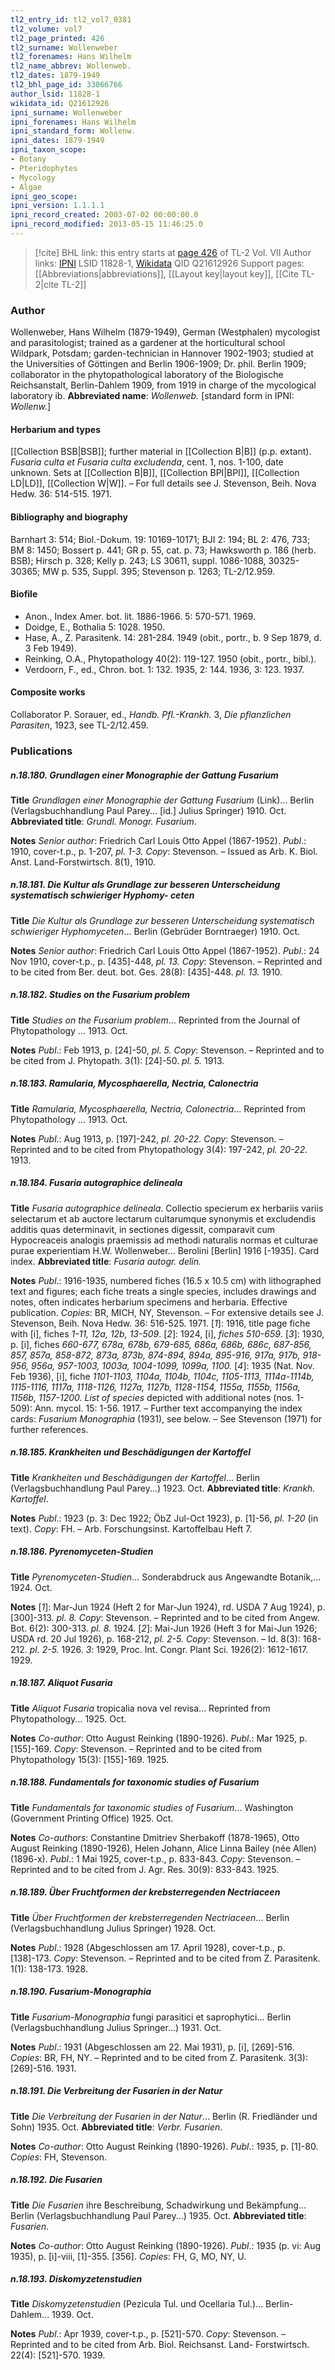 ```yaml
---
tl2_entry_id: tl2_vol7_0381
tl2_volume: vol7
tl2_page_printed: 426
tl2_surname: Wollenweber
tl2_forenames: Hans Wilhelm
tl2_name_abbrev: Wollenweb.
tl2_dates: 1879-1949
tl2_bhl_page_id: 33066766
author_lsid: 11828-1
wikidata_id: Q21612926
ipni_surname: Wollenweber
ipni_forenames: Hans Wilhelm
ipni_standard_form: Wollenw.
ipni_dates: 1879-1949
ipni_taxon_scope: 
- Botany
- Pteridophytes
- Mycology
- Algae
ipni_geo_scope: 
ipni_version: 1.1.1.1
ipni_record_created: 2003-07-02 00:00:00.0
ipni_record_modified: 2013-05-15 11:46:25.0
---
```


> [!cite] BHL link: this entry starts at [page 426](https://www.biodiversitylibrary.org/page/33066766) of TL-2 Vol. VII
> Author links: [IPNI](https://www.ipni.org/a/11828-1) LSID 11828-1, [Wikidata](https://www.wikidata.org/wiki/Q21612926) QID Q21612926
> Support pages: [[Abbreviations|abbreviations]], [[Layout key|layout key]], [[Cite TL-2|cite TL-2]]

### Author

Wollenweber, Hans Wilhelm (1879-1949), German (Westphalen) mycologist and parasitologist; trained as a gardener at the horticultural school Wildpark, Potsdam; garden-technician in Hannover 1902-1903; studied at the Universities of Göttingen and Berlin 1906-1909; Dr. phil. Berlin 1909; collaborator in the phytopathological laboratory of the Biologische Reichsanstalt, Berlin-Dahlem 1909, from 1919 in charge of the mycological laboratory ib. 
**Abbreviated name**: *Wollenweb.* \[standard form in IPNI: *Wollenw.*\]

#### Herbarium and types

[[Collection BSB|BSB]]; further material in [[Collection B|B]] (p.p. extant). *Fusaria culta et Fusaria culta excludenda*, cent. 1, nos. 1-100, date unknown. Sets at [[Collection B|B]], [[Collection BPI|BPI]], [[Collection LD|LD]], [[Collection W|W]]. – For full details see J. Stevenson, Beih. Nova Hedw. 36: 514-515. 1971.

#### Bibliography and biography

Barnhart 3: 514; Biol.-Dokum. 19: 10169-10171; BJI 2: 194; BL 2: 476, 733; BM 8: 1450; Bossert p. 441; GR p. 55, cat. p. 73; Hawksworth p. 186 (herb. BSB); Hirsch p. 328; Kelly p. 243; LS 30611, suppl. 1086-1088, 30325-30365; MW p. 535, Suppl. 395; Stevenson p. 1263; TL-2/12.959.

#### Biofile

- Anon., Index Amer. bot. lit. 1886-1966. 5: 570-571. 1969.
- Doidge, E., Bothalia 5: 1028. 1950.
- Hase, A., Z. Parasitenk. 14: 281-284. 1949 (obit., portr., b. 9 Sep 1879, d. 3 Feb 1949).
- Reinking, O.A., Phytopathology 40(2): 119-127. 1950 (obit., portr., bibl.).
- Verdoorn, F., ed., Chron. bot. 1: 132. 1935, 2: 144. 1936, 3: 123. 1937.

#### Composite works

Collaborator P. Sorauer, ed., *Handb. Pfl.-Krankh.* 3, *Die pflanzlichen Parasiten*, 1923, see TL-2/12.459.

### Publications

##### n.18.180. Grundlagen einer Monographie der Gattung Fusarium

**Title**
*Grundlagen einer Monographie der Gattung Fusarium* (Link)... Berlin (Verlagsbuchhandlung Paul Parey... \[id.\] Julius Springer) 1910. Oct.
**Abbreviated title**: *Grundl. Monogr. Fusarium*.

**Notes**
*Senior author*: Friedrich Carl Louis Otto Appel (1867-1952).
*Publ*.: 1910, cover-t.p., p. 1-207, *pl. 1-3. Copy*: Stevenson. – Issued as Arb. K. Biol. Anst. Land-Forstwirtsch. 8(1), 1910.

##### n.18.181. Die Kultur als Grundlage zur besseren Unterscheidung systematisch schwieriger Hyphomy- ceten

**Title**
*Die Kultur als Grundlage zur besseren Unterscheidung systematisch schwieriger Hyphomyceten*... Berlin (Gebrüder Borntraeger) 1910. Oct.

**Notes**
*Senior author*: Friedrich Carl Louis Otto Appel (1867-1952).
*Publ*.: 24 Nov 1910, cover-t.p., p. \[435\]-448, *pl. 13. Copy*: Stevenson. – Reprinted and to be cited from Ber. deut. bot. Ges. 28(8): \[435\]-448. *pl. 13.* 1910.

##### n.18.182. Studies on the Fusarium problem

**Title**
*Studies on the Fusarium problem*... Reprinted from the Journal of Phytopathology ... 1913. Oct.

**Notes**
*Publ*.: Feb 1913, p. \[24\]-50, *pl. 5. Copy*: Stevenson. – Reprinted and to be cited from J. Phytopath. 3(1): \[24\]-50. *pl. 5.* 1913.

##### n.18.183. Ramularia, Mycosphaerella, Nectria, Calonectria

**Title**
*Ramularia, Mycosphaerella, Nectria, Calonectria*... Reprinted from Phytopathology ... 1913. Oct.

**Notes**
*Publ*.: Aug 1913, p. \[197\]-242, *pl. 20-22. Copy*: Stevenson. – Reprinted and to be cited from Phytopathology 3(4): 197-242, *pl. 20-22.* 1913.

##### n.18.184. Fusaria autographice delineala

**Title**
*Fusaria autographice delineala*. Collectio specierum ex herbariis variis selectarum et ab auctore lectarum cultarumque synonymis et excludendis additis quas determinavit, in sectiones digessit, comparavit cum Hypocreaceis analogis praemissis ad methodi naturalis normas et culturae purae experientiam H.W. Wollenweber... Berolini \[Berlin\] 1916 \[-1935\]. Card index.
**Abbreviated title**: *Fusaria autogr. delin.*

**Notes**
*Publ*.: 1916-1935, numbered fiches (16.5 x 10.5 cm) with lithographed text and figures; each fiche treats a single species, includes drawings and notes, often indicates herbarium specimens and herbaria. Effective publication. *Copies*: BR, MICH, NY, Stevenson. – For extensive details see J. Stevenson, Beih. Nova Hedw. 36: 516-525. 1971.
\[*1*\]: 1916, title page fiche with \[i\], fiches *1-11, 12a, 12b, 13-509*.
\[*2*\]: 1924, \[i\], *fiches 510-659*.
\[*3*\]: 1930, p. \[i\], fiches *660-677, 678a, 678b, 679-685, 686a, 686b, 686c, 687-856, 857, 857a, 858-872, 873a, 873b, 874-894, 894a, 895-916, 917a, 917b, 918-956, 956a, 957-1003, 1003a, 1004-1099, 1099a, 1100.*
\[*4*\]: 1935 (Nat. Nov. Feb 1936), \[i\], fiche *1101-1103, 1104a, 1104b, 1104c, 1105-1113, 1114a-1114b, 1115-1116, 1117a, 1118-1126, 1127a, 1127b, 1128-1154, 1155a, 1155b, 1156a, 1156b, 1157-1200.*
*List of species* depicted with additional notes (nos. 1-509): Ann. mycol. 15: 1-56. 1917. – Further text accompanying the index cards: *Fusarium Monographia* (1931), see below. – See Stevenson (1971) for further references.

##### n.18.185. Krankheiten und Beschädigungen der Kartoffel

**Title**
*Krankheiten und Beschädigungen der Kartoffel*... Berlin (Verlagsbuchhandlung Paul Parey...) 1923. Oct.
**Abbreviated title**: *Krankh. Kartoffel*.

**Notes**
*Publ*.: 1923 (p. 3: Dec 1922; ÖbZ Jul-Oct 1923), p. \[1\]-56, *pl. 1-20* (in text). *Copy*: FH. – Arb. Forschungsinst. Kartoffelbau Heft 7.

##### n.18.186. Pyrenomyceten-Studien

**Title**
*Pyrenomyceten-Studien*... Sonderabdruck aus Angewandte Botanik,... 1924. Oct.

**Notes**
\[*1*\]: Mar-Jun 1924 (Heft 2 for Mar-Jun 1924), rd. USDA 7 Aug 1924), p. \[300\]-313. *pl. 8. Copy*: Stevenson. – Reprinted and to be cited from Angew. Bot. 6(2): 300-313. *pl. 8.* 1924.
\[*2*\]: Mai-Jun 1926 (Heft 3 for Mai-Jun 1926; USDA rd. 20 Jul 1926), p. 168-212, *pl. 2-5.*
*Copy*: Stevenson. – Id. 8(3): 168-212. *pl. 2-5.* 1926.
*3*: 1929, Proc. Int. Congr. Plant Sci. 1926(2): 1612-1617. 1929.

##### n.18.187. Aliquot Fusaria

**Title**
*Aliquot Fusaria* tropicalia nova vel revisa... Reprinted from Phytopathology... 1925. Oct.

**Notes**
*Co-author*: Otto August Reinking (1890-1926).
*Publ*.: Mar 1925, p. \[155\]-169. *Copy*: Stevenson. – Reprinted and to be cited from Phytopathology 15(3): \[155\]-169. 1925.

##### n.18.188. Fundamentals for taxonomic studies of Fusarium

**Title**
*Fundamentals for taxonomic studies of Fusarium*... Washington (Government Printing Office) 1925. Oct.

**Notes**
*Co-authors*: Constantine Dmitriev Sherbakoff (1878-1965), Otto August Reinking (1890-1926), Helen Johann, Alice Linna Bailey (née Allen) (1896-x).
*Publ*.: 1 Mai 1925, cover-t.p., p. 833-843. *Copy*: Stevenson. – Reprinted and to be cited from J. Agr. Res. 30(9): 833-843. 1925.

##### n.18.189. Über Fruchtformen der krebsterregenden Nectriaceen

**Title**
*Über Fruchtformen der krebsterregenden Nectriaceen*... Berlin (Verlagsbuchhandlung Julius Springer) 1928. Oct.

**Notes**
*Publ*.: 1928 (Abgeschlossen am 17. April 1928), cover-t.p., p. \[138\]-173. *Copy*: Stevenson. – Reprinted and to be cited from Z. Parasitenk. 1(1): 138-173. 1928.

##### n.18.190. Fusarium-Monographia

**Title**
*Fusarium-Monographia* fungi parasitici et saprophytici... Berlin (Verlagsbuchhandlung Julius Springer...) 1931. Oct.

**Notes**
*Publ*.: 1931 (Abgeschlossen am 22. Mai 1931), p. \[i\], \[269\]-516. *Copies*: BR, FH, NY. – Reprinted and to be cited from Z. Parasitenk. 3(3): \[269\]-516. 1931.

##### n.18.191. Die Verbreitung der Fusarien in der Natur

**Title**
*Die Verbreitung der Fusarien in der Natur*... Berlin (R. Friedländer und Sohn) 1935. Oct.
**Abbreviated title**: *Verbr. Fusarien*.

**Notes**
*Co-author*: Otto August Reinking (1890-1926).
*Publ*.: 1935, p. \[1\]-80. *Copies*: FH, Stevenson.

##### n.18.192. Die Fusarien

**Title**
*Die Fusarien* ihre Beschreibung, Schadwirkung und Bekämpfung... Berlin (Verlagsbuchhandlung Paul Parey...) 1935. Oct.
**Abbreviated title**: *Fusarien*.

**Notes**
*Co-author*: Otto August Reinking (1890-1926).
*Publ*.: 1935 (p. vi: Aug 1935), p. \[i\]-viii, \[1\]-355. \[356\]. *Copies*: FH, G, MO, NY, U.

##### n.18.193. Diskomyzetenstudien

**Title**
*Diskomyzetenstudien* (Pezicula Tul. und Ocellaria Tul.)... Berlin-Dahlem... 1939. Oct.

**Notes**
*Publ*.: Apr 1939, cover-t.p., p. \[521\]-570. *Copy*: Stevenson. – Reprinted and to be cited from Arb. Biol. Reichsanst. Land- Forstwirtsch. 22(4): \[521\]-570. 1939.

